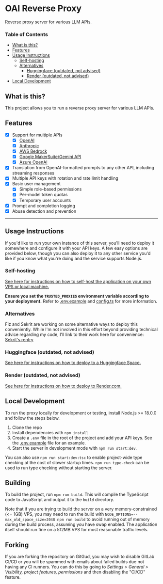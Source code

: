 # OAI Reverse Proxy

Reverse proxy server for various LLM APIs.

### Table of Contents
- [What is this?](#what-is-this)
- [Features](#features)
- [Usage Instructions](#usage-instructions)
  - [Self-hosting](#self-hosting)
  - [Alternatives](#alternatives)
    - [Huggingface (outdated, not advised)](#huggingface-outdated-not-advised)
    - [Render (outdated, not advised)](#render-outdated-not-advised)
- [Local Development](#local-development)

## What is this?
This project allows you to run a reverse proxy server for various LLM APIs.

## Features
- [x] Support for multiple APIs
  - [x] [OpenAI](https://openai.com/)
  - [x] [Anthropic](https://www.anthropic.com/)
  - [x] [AWS Bedrock](https://aws.amazon.com/bedrock/)
  - [x] [Google MakerSuite/Gemini API](https://ai.google.dev/)
  - [x] [Azure OpenAI](https://azure.microsoft.com/en-us/products/ai-services/openai-service)
- [x] Translation from OpenAI-formatted prompts to any other API, including streaming responses
- [x] Multiple API keys with rotation and rate limit handling
- [x] Basic user management
  - [x] Simple role-based permissions
  - [x] Per-model token quotas
  - [x] Temporary user accounts
- [x] Prompt and completion logging
- [x] Abuse detection and prevention

---

## Usage Instructions
If you'd like to run your own instance of this server, you'll need to deploy it somewhere and configure it with your API keys. A few easy options are provided below, though you can also deploy it to any other service you'd like if you know what you're doing and the service supports Node.js.

### Self-hosting
[See here for instructions on how to self-host the application on your own VPS or local machine.](./docs/self-hosting.md)

**Ensure you set the `TRUSTED_PROXIES` environment variable according to your deployment.** Refer to [.env.example](./.env.example) and [config.ts](./src/config.ts) for more information.

### Alternatives
Fiz and Sekrit are working on some alternative ways to deploy this conveniently. While I'm not involved in this effort beyond providing technical advice regarding my code, I'll link to their work here for convenience: [Sekrit's rentry](https://rentry.org/sekrit)  

### Huggingface (outdated, not advised)
[See here for instructions on how to deploy to a Huggingface Space.](./docs/deploy-huggingface.md)

### Render (outdated, not advised)
[See here for instructions on how to deploy to Render.com.](./docs/deploy-render.md)

## Local Development
To run the proxy locally for development or testing, install Node.js >= 18.0.0 and follow the steps below.

1. Clone the repo
2. Install dependencies with `npm install`
3. Create a `.env` file in the root of the project and add your API keys. See the [.env.example](./.env.example) file for an example.
4. Start the server in development mode with `npm run start:dev`.

You can also use `npm run start:dev:tsc` to enable project-wide type checking at the cost of slower startup times. `npm run type-check` can be used to run type checking without starting the server.

## Building
To build the project, run `npm run build`. This will compile the TypeScript code to JavaScript and output it to the `build` directory.

Note that if you are trying to build the server on a very memory-constrained (<= 1GB) VPS, you may need to run the build with `NODE_OPTIONS=--max_old_space_size=2048 npm run build` to avoid running out of memory during the build process, assuming you have swap enabled.  The application itself should run fine on a 512MB VPS for most reasonable traffic levels.

## Forking

If you are forking the repository on GitGud, you may wish to disable GitLab CI/CD or you will be spammed with emails about failed builds due not having any CI runners. You can do this by going to *Settings > General > Visibility, project features, permissions* and then disabling the "CI/CD" feature.

